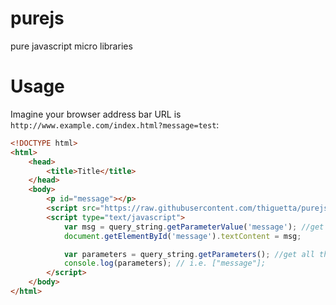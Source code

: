 # purejs
pure javascript micro libraries

# Usage

Imagine your browser address bar URL is `http://www.example.com/index.html?message=test`:
````html
<!DOCTYPE html>
<html>
    <head>
        <title>Title</title>
    </head>
    <body>
        <p id="message"></p>
        <script src="https://raw.githubusercontent.com/thiguetta/purejs/master/dist/query_string.min.js"></script>
        <script type="text/javascript">
            var msg = query_string.getParameterValue('message'); //get the value of parameter message. i.e "test"
            document.getElementById('message').textContent = msg;

            var parameters = query_string.getParameters(); //get all the parameters in the query string.
            console.log(parameters); // i.e. ["message"];
        </script>
    </body>
</html>
````
